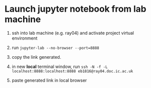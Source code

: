 # Launch jupyter notebook from lab machine

1. ssh into lab machine (e.g. ray04) and activate project virtual environment

2. run ```jupyter-lab --no-browser --port=8888```

3. copy the link generated.

4. in new **local** terminal window, run ```ssh -N -f -L localhost:8888:localhost:8888 eb1816@ray04.doc.ic.ac.uk```

5. paste generated link in local browser
